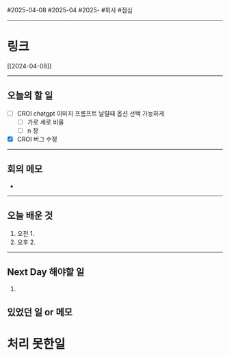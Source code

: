 #2025-04-08 #2025-04 #2025- 
#회사 #점심 

------
# 링크 
[[2024-04-08]]


---
## 오늘의 할 일
- [ ] CROI chatgpt 이미지 프롬프트 날릴때 옵션 선택 가능하게
    - [ ] 가로 세로 비율
    - [ ] n 장
- [x] CROI 버그 수정
---
## 회의 메모
- 
---
## 오늘 배운 것
1. 오전
    1. 
2. 오후
    2. 
---
## Next Day 해야할 일
1. 


## 있었던 일 or 메모


# 처리 못한일